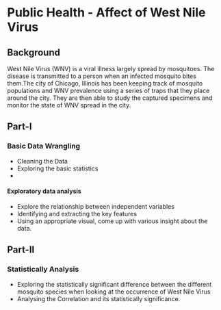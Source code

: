 # Public Health - Affect of West Nile Virus
## Background
West Nile Virus (WNV) is a viral illness largely spread by mosquitoes. The disease is transmitted to a person when an infected mosquito bites them.The city of Chicago, Illinois has been keeping track of mosquito populations and WNV prevalence using a series of traps that they place around the city. They are then able to study the captured specimens and monitor the state of WNV spread in the city.

## Part-I
### Basic Data Wrangling
- Cleaning the Data
- Exploring the basic statistics 
- 
#### Exploratory data analysis
- Explore the relationship between independent variables
- Identifying and extracting the key features 
- Using an appropriate visual, come up with various insight about the data.

## Part-II
### Statistically Analysis
-  Exploring the statistically significant difference between the different mosquito species when looking at the occurrence of West Nile Virus
- Analysing the Correlation and its statistically significance.

